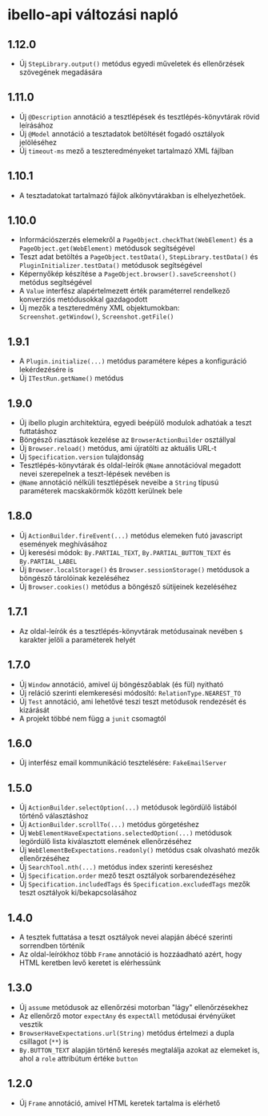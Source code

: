 # ibello-api változási napló

## 1.12.0

- Új `StepLibrary.output()` metódus egyedi műveletek és ellenőrzések szövegének megadására

## 1.11.0

- Új `@Description` annotáció a tesztlépések és tesztlépés-könyvtárak rövid leírásához
- Új `@Model` annotáció a tesztadatok betöltését fogadó osztályok jelöléséhez
- Új `timeout-ms` mező a teszteredményeket tartalmazó XML fájlban

## 1.10.1

- A tesztadatokat tartalmazó fájlok alkönyvtárakban is elhelyezhetőek.

## 1.10.0

- Információszerzés elemekről a `PageObject.checkThat(WebElement)` és a `PageObject.get(WebElement)` metódusok segítségével
- Teszt adat betöltés a `PageObject.testData()`, `StepLibrary.testData()` és `PluginInitializer.testData()` metódusok segítségével
- Képernyőkép készítése a `PageObject.browser().saveScreenshot()` metódus segítségével
- A `Value` interfész alapértelmezett érték paraméterrel rendelkező konverziós metódusokkal gazdagodott
- Új mezők a teszteredmény XML objektumokban: `Screenshot.getWindow()`, `Screenshot.getFile()`

## 1.9.1

- A `Plugin.initialize(...)` metódus paramétere képes a konfiguráció lekérdezésére is
- Új `ITestRun.getName()` metódus

## 1.9.0

- Új ibello plugin architektúra, egyedi beépülő modulok adhatóak a teszt futtatáshoz
- Böngésző riasztások kezelése az `BrowserActionBuilder` osztállyal
- Új `Browser.reload()` metódus, ami újratölti az aktuális URL-t
- Új `Specification.version` tulajdonság
- Tesztlépés-könyvtárak és oldal-leírók `@Name` annotációval megadott nevei szerepelnek a teszt-lépések nevében is
- `@Name` annotáció nélküli tesztlépések neveibe a `String` típusú paraméterek macskakörmök között kerülnek bele

## 1.8.0

- Új `ActionBuilder.fireEvent(...)` metódus elemeken futó javascript események meghívásához
- Új keresési módok: `By.PARTIAL_TEXT`, `By.PARTIAL_BUTTON_TEXT` és `By.PARTIAL_LABEL`
- Új `Browser.localStorage()` és `Browser.sessionStorage()` metódusok a böngésző tárolóinak kezeléséhez
- Új `Browser.cookies()` metódus a böngésző sütijeinek kezeléséhez

## 1.7.1

- Az oldal-leírók és a tesztlépés-könyvtárak metódusainak nevében `$` karakter jelöli a paraméterek helyét

## 1.7.0

- Új `Window` annotáció, amivel új böngészőablak (és fül) nyitható
- Új reláció szerinti elemkeresési módosító: `RelationType.NEAREST_TO`
- Új `Test` annotáció, ami lehetővé teszi teszt metódusok rendezését és kizárását
- A projekt többé nem függ a `junit` csomagtól

## 1.6.0

- Új interfész email kommunikáció tesztelésére: `FakeEmailServer`

## 1.5.0

- Új `ActionBuilder.selectOption(...)` metódusok legördülő listából történő választáshoz
- Új `ActionBuilder.scrollTo(...)` metódus görgetéshez
- Új `WebElementHaveExpectations.selectedOption(...)` metódusok legördülő lista kiválasztott elemének ellenőrzéséhez
- Új `WebElementBeExpectations.readonly()` metódus csak olvasható mezők ellenőrzéséhez
- Új `SearchTool.nth(...)` metódus index szerinti kereséshez
- Új `Specification.order` mező teszt osztályok sorbarendezéséhez
- Új `Specification.includedTags` és `Specification.excludedTags` mezők teszt osztályok ki/bekapcsolásához

## 1.4.0

- A tesztek futtatása a teszt osztályok nevei alapján ábécé szerinti sorrendben történik
- Az oldal-leírókhoz több `Frame` annotáció is hozzáadható azért, hogy HTML keretben levő keretet is elérhessünk

## 1.3.0

- Új `assume` metódusok az ellenőrzési motorban "lágy" ellenőrzésekhez
- Az ellenőrző motor `expectAny` és `expectAll` metódusai érvényüket vesztik
- `BrowserHaveExpectations.url(String)` metódus értelmezi a dupla csillagot (`**`) is
- `By.BUTTON_TEXT` alapján történő keresés megtalálja azokat az elemeket is, ahol a `role` attribútum értéke `button`

## 1.2.0

- Új `Frame` annotáció, amivel HTML keretek tartalma is elérhető
